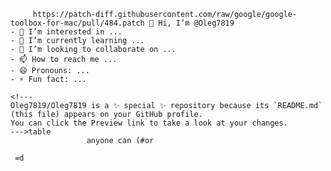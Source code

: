     
    
         https://patch-diff.githubusercontent.com/raw/google/google-toolbox-for-mac/pull/484.patch 👋 Hi, I’m @Oleg7819
    - 👀 I’m interested in ...
    - 🌱 I’m currently learning ...
    - 💞️ I’m looking to collaborate on ...
    - 📫 How to reach me ...
    - 😄 Pronouns: ...
    - ⚡ Fun fact: ...
    
    <!---
    Oleg7819/Oleg7819 is a ✨ special ✨ repository because its `README.md` (this file) appears on your GitHub profile.
    You can click the Preview link to take a look at your changes.
    --->table
                     anyone can (#or 
    
     =d 
    
